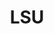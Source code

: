---
title: LSU
crosslinks:
- place
- runningmusic
- aggies
- CFB
- hawks
- Team_Liquid
- nflstreams
---